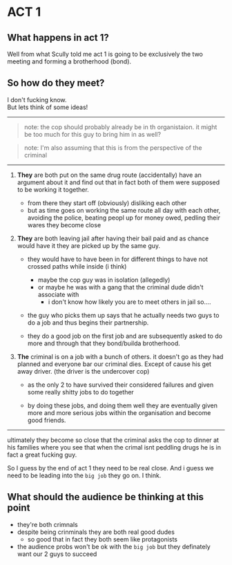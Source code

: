 # ACT 1
## What happens in act 1?
Well from what Scully told me act 1 is going to be exclusively the two meeting and forming a brotherhood (bond).

## So how do they meet?
I don't fucking know.  
But lets think of some ideas!

---
> note: the cop should probably already be in th organistaion. it might be too much for this guy to bring him in as well?

> note: I'm also assuming that this is from the perspective of the criminal
---

1. **They** are both put on the same drug route (accidentally) have an argument about it and find out that in fact both of them were supposed to be working it together.
    - from there they start off (obviously) disliking each other
    - but as time goes on working the same route all day with each other, avoiding the police, beating peopl up for money owed, pedling their wares they become close

2. **They** are both leaving jail after having their bail paid and as chance would have it they are picked up by the same guy.
    - they would have to have been in for different things to have not crossed paths while inside (i think)
        - maybe the cop guy was in isolation (allegedly)
        - or maybe he was with a gang that the criminal dude didn't associate with
            - i don't know how likely you are to meet others in jail so.... 

    - the guy who picks them up says that he actually needs two guys to do a job and thus begins their partnership.

    - they do a good job on the first job and are subsequently asked to do more and through that they bond/builda brotherhood.

3. **The** criminal is on a job with a bunch of others. it doesn't go as they had planned and everyone bar our criminal dies. Except of cause his get away driver. (the driver is the 
undercover cop)
    - as the only 2 to have survived their considered failures and given some really shitty jobs to do together

    - by doing these jobs, and doing them well they are eventually given more and more serious jobs within the organisation and become good friends.
---

ultimately they become so close that the criminal asks the cop to dinner at his families where you see that when the crimal isnt peddling drugs he is in fact a great fucking guy.

So I guess by the end of act 1 they need to be real close. And i guess we need to be leading into the `big job` they go on. I think.

## What should the audience be thinking at this point
- they're both crimnals
- despite being crinminals they are both real good dudes
    - so good that in fact they both seem like protagonists
- the audience probs won't be ok with the `big job`  but they definately want our 2 guys to succeed
